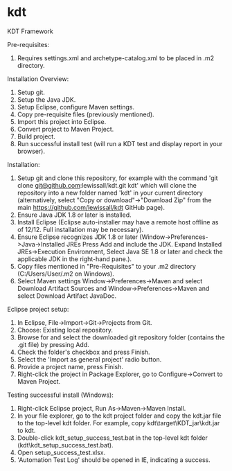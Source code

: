  # kdt
KDT Framework

Pre-requisites:
1. Requires settings.xml and archetype-catalog.xml to be placed in .m2 directory.

Installation Overview:
1. Setup git.
2. Setup the Java JDK.
3. Setup Eclipse, configure Maven settings.
4. Copy pre-requisite files (previously mentioned).
5. Import this project into Eclipse.
6. Convert project to Maven Project.
7. Build project.
8. Run successful install test (will run a KDT test and display report in your browser).


Installation:
1. Setup git and clone this repository, for example with the command 'git clone git@github.com:lewissall/kdt.git kdt' which will clone the repository into a new folder named 'kdt' in your current directory (alternatively, select "Copy or download"->"Download Zip" from the main https://github.com/lewissall/kdt GitHub page).
2. Ensure Java JDK 1.8 or later is installed.
3. Install Eclipse (Eclipse auto-installer may have a remote host offline as of 12/12. Full installation may be necessary).
4. Ensure Eclipse recognizes JDK 1.8 or later (Window->Preferences->Java->Installed JREs Press Add and include the JDK. Expand Installed JREs->Execution Environment, Select Java SE 1.8 or later and check the applicable JDK in the right-hand pane.).
5. Copy files mentioned in "Pre-Requisites" to your .m2 directory (C:/Users/User/.m2 on Windows).
6. Select Maven settings Window->Preferences->Maven and select Download Artifact Sources and Window->Preferences->Maven and select Download Artifact JavaDoc.

Eclipse project setup:
1. In Eclipse, File->Import->Git->Projects from Git.
2. Choose: Existing local repository.
3. Browse for and select the downloaded git repository folder (contains the .git file) by pressing Add.
4. Check the folder's checkbox and press Finish.
5. Select the 'Import as general project' radio button.
6. Provide a project name, press Finish.
7. Right-click the project in Package Explorer, go to Configure->Convert to Maven Project.

Testing successful install (Windows):
1. Right-click Eclipse project, Run As->Maven->Maven Install.
2. In your file explorer, go to the kdt project folder and copy the kdt.jar file to the top-level kdt folder. For example, copy kdt\target\KDT_jar\kdt.jar to kdt\.
3. Double-click kdt_setup_success_test.bat in the top-level kdt folder (kdt\kdt_setup_success_test.bat).
4. Open setup_success_test.xlsx.
5. 'Automation Test Log' should be opened in IE, indicating a success.
